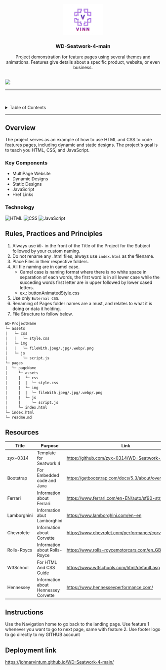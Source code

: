 <a name="readme-top">

<br/>

<br />
<div align="center">
  <a href="https://github.com/JOHNARVINTUM/">
  <!-- TODO: If you want to add logo or banner you can add it here -->
    <img src="./assets/img/logo.png" width="130" height="100">
  </a>
<!-- TODO: Change Title to the name of the title of your Project -->
  <h3 align="center">WD-Seatwork-4-main</h3>
</div>
<!-- TODO: Make a short description -->
<div align="center">
Project demonstration for feature pages using several themes and animations. Features give details about a specific product, website, or even business.
</div>
</div>

<br />

<!-- TODO: Change the zyx-0314 into your github username  -->
<!-- TODO: Change the WD-Template-Project into the same name of your folder -->
![](https://visit-counter.vercel.app/counter.png?page=JOHNARVINTUM/WD-Seatwork-4-main)

---

<br />
<br />

<!-- TODO: If you want to add more layers for your readme -->
<details>
  <summary>Table of Contents</summary>
  <ol>
    <li>
      <a href="#overview">Overview</a>
      <ol>
        <li>
          <a href="#key-components">Key Components</a>
        </li>
        <li>
          <a href="#technology">Technology</a>
        </li>
      </ol>
    </li>
    <li>
      <a href="#rule,-practices-and-principles">Rules, Practices and Principles</a>
    </li>
    <li>
      <a href="#resources">Resources</a>
    </li>
  </ol>
</details>

---

## Overview

<!-- TODO: To be changed -->
<!-- The following are just sample -->
The project serves as an example of how to use HTML and CSS to code features pages, including dynamic and static designs. The project's goal is to teach you HTML, CSS, and JavaScript.

### Key Components
<!-- TODO: List of Key Components -->
<!-- The following are just sample -->
- MultiPage Website
- Dynamic Designs
- Static Designs
- JavaScript
- Href Links

### Technology
<!-- TODO: List of Technology Used -->
![HTML](https://img.shields.io/badge/HTML-E34F26?style=for-the-badge&logo=html5&logoColor=white)
![CSS](https://img.shields.io/badge/CSS-1572B6?style=for-the-badge&logo=css3&logoColor=white)
![JavaScript](https://img.shields.io/badge/JavaScript-F7DF1E?style=for-the-badge&logo=javascript&logoColor=white)

## Rules, Practices and Principles
1. Always use `WD-` in the front of the Title of the Project for the Subject followed by your custom naming.
2. Do not rename any .html files; always use `index.html` as the filename.
3. Place Files in their respective folders.
4. All file naming are in camel case.
   - Camel case is naming format where there is no white space in separation of each words, the first word is in all lower case while the succeding words first letter are in upper followed by lower cased letters.
   - ex.: buttonAnimatedStyle.css
5. Use only `External CSS`.
6. Renaming of Pages folder names are a must, and relates to what it is doing or data it holding.
7. File Structure to follow below.

```
WD-ProjectName
└─ assets
|   └─ css
|   |   └─ style.css
|   └─ img
|   |   └─ fileWith.jpeg/.jpg/.webp/.png
|   └─ js
|       └─ script.js
└─ pages
|  └─ pageName
|     └─ assets
|     |  └─ css
|     |  |  └─ style.css
|     |  └─ img
|     |  |  └─ fileWith.jpeg/.jpg/.webp/.png
|     |  └─ js
|     |     └─ script.js
|     └─ index.html
└─ index.html
└─ readme.md
```

## Resources

<!-- TODO: Add References -->
| Title | Purpose | Link |
|-|-|-|
| zyx-0314  | Template for Seatwork 4 | https://github.com/zyx-0314/WD-Seatwork-4.git |
| Bootstrap | For Embedded code and Java | https://getbootstrap.com/docs/5.3/about/overview/#team |
| Ferrari   | Information about Ferrari | https://www.ferrari.com/en-EN/auto/sf90-stradale |
| Lamborghini | Information abut Lamborghini | https://www.lamborghini.com/en-en |
| Chevrolete | Information about Corvette | https://www.chevrolet.com/performance/corvette |
| Rolls-Roycs | Information about Rolls-Royce | https://www.rolls-roycemotorcars.com/en_GB/home.html |
| W3School | For HTML And CSS Guide | https://www.w3schools.com/html/default.asp |
| Hennessey | Information about Hennessey Corvette | https://www.hennesseyperformance.com/ |

## Instructions

Use the Navigation home to go back to the landing page. Use feature 1 whenever you want to go to next page, same with feature 2. Use footer logo to go directly to my GITHUB account

## Deployment link
https://johnarvintum.github.io/WD-Seatwork-4-main/


